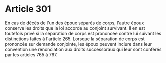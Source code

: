# Article 301

En cas de décès de l'un des époux séparés de corps, l'autre époux conserve les droits que la loi accorde au conjoint survivant. Il en est toutefois privé si la séparation de corps est prononcée contre lui suivant les distinctions faites à l'article 265. Lorsque la séparation de corps est prononcée sur demande conjointe, les époux peuvent inclure dans leur convention une renonciation aux droits successoraux qui leur sont conférés par les articles 765 à 767.